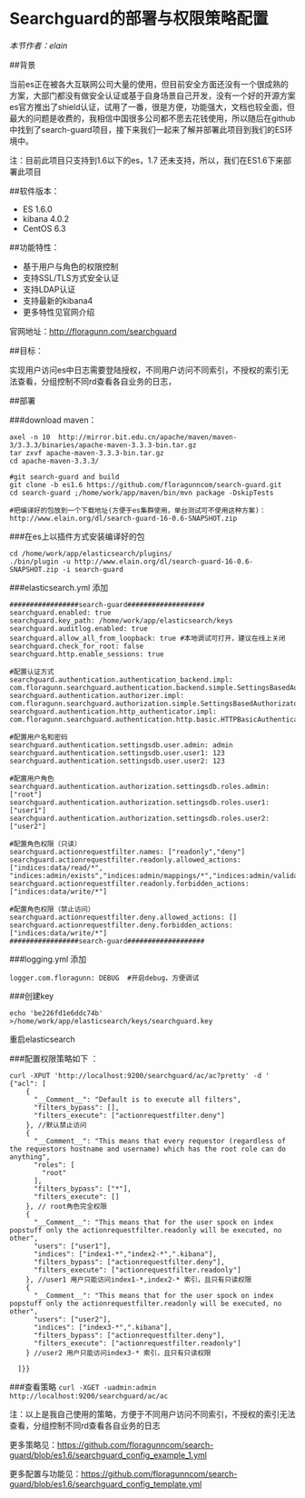 # Searchguard的部署与权限策略配置

*本节作者：elain*

##背景

当前es正在被各大互联网公司大量的使用，但目前安全方面还没有一个很成熟的方案，大部门都没有做安全认证或基于自身场景自己开发，没有一个好的开源方案
es官方推出了shield认证，试用了一番，很是方便，功能强大，文档也较全面，但最大的问题是收费的，我相信中国很多公司都不愿去花钱使用，所以随后在github
中找到了search-guard项目，接下来我们一起来了解并部署此项目到我们的ES环境中。

注：目前此项目只支持到1.6以下的es，1.7 还未支持，所以，我们在ES1.6下来部署此项目

##软件版本：

  * ES 1.6.0
  * kibana 4.0.2
  * CentOS 6.3

##功能特性：

  * 基于用户与角色的权限控制
  * 支持SSL/TLS方式安全认证
  * 支持LDAP认证
  * 支持最新的kibana4
  * 更多特性见官网介绍

官网地址：<http://floragunn.com/searchguard>

##目标：

实现用户访问es中日志需要登陆授权，不同用户访问不同索引，不授权的索引无法查看，分组控制不同rd查看各自业务的日志，


##部署


###download maven：
```
axel -n 10  http://mirror.bit.edu.cn/apache/maven/maven-3/3.3.3/binaries/apache-maven-3.3.3-bin.tar.gz
tar zxvf apache-maven-3.3.3-bin.tar.gz
cd apache-maven-3.3.3/

#git search-guard and build
git clone -b es1.6 https://github.com/floragunncom/search-guard.git
cd search-guard ;/home/work/app/maven/bin/mvn package -DskipTests

#把编译好的包放到一个下载地址(方便于es集群使用，单台测试可不使用这种方案)：
http://www.elain.org/dl/search-guard-16-0.6-SNAPSHOT.zip
```
###在es上以插件方式安装编译好的包
```
cd /home/work/app/elasticsearch/plugins/
./bin/plugin -u http://www.elain.org/dl/search-guard-16-0.6-SNAPSHOT.zip -i search-guard
```
###elasticsearch.yml 添加
```
#################search-guard###################
searchguard.enabled: true
searchguard.key_path: /home/work/app/elasticsearch/keys
searchguard.auditlog.enabled: true
searchguard.allow_all_from_loopback: true #本地调试可打开，建议在线上关闭
searchguard.check_for_root: false
searchguard.http.enable_sessions: true

#配置认证方式
searchguard.authentication.authentication_backend.impl: com.floragunn.searchguard.authentication.backend.simple.SettingsBasedAuthenticationBackend
searchguard.authentication.authorizer.impl: com.floragunn.searchguard.authorization.simple.SettingsBasedAuthorizator
searchguard.authentication.http_authenticator.impl: com.floragunn.searchguard.authentication.http.basic.HTTPBasicAuthenticator

#配置用户名和密码
searchguard.authentication.settingsdb.user.admin: admin
searchguard.authentication.settingsdb.user.user1: 123
searchguard.authentication.settingsdb.user.user2: 123

#配置用户角色
searchguard.authentication.authorization.settingsdb.roles.admin: ["root"]
searchguard.authentication.authorization.settingsdb.roles.user1: ["user1"]
searchguard.authentication.authorization.settingsdb.roles.user2: ["user2"]

#配置角色权限（只读）
searchguard.actionrequestfilter.names: ["readonly","deny"]
searchguard.actionrequestfilter.readonly.allowed_actions: ["indices:data/read/*", "indices:admin/exists","indices:admin/mappings/*","indices:admin/validate/query"]
searchguard.actionrequestfilter.readonly.forbidden_actions: ["indices:data/write/*"]

#配置角色权限（禁止访问）
searchguard.actionrequestfilter.deny.allowed_actions: []
searchguard.actionrequestfilter.deny.forbidden_actions: ["indices:data/write/*"]
#################search-guard###################
```

###logging.yml 添加
```
logger.com.floragunn: DEBUG  #开启debug，方便调试
```
###创建key
```
echo 'be226fd1e6ddc74b' >/home/work/app/elasticsearch/keys/searchguard.key
```
重启elasticsearch

###配置权限策略如下 ：
```
curl -XPUT 'http://localhost:9200/searchguard/ac/ac?pretty' -d '
{"acl": [
    {
      "__Comment__": "Default is to execute all filters",
      "filters_bypass": [],
      "filters_execute": ["actionrequestfilter.deny"]
    }, //默认禁止访问
    {
      "__Comment__": "This means that every requestor (regardless of the requestors hostname and username) which has the root role can do anything",
      "roles": [
        "root"
      ],
      "filters_bypass": ["*"],
      "filters_execute": []
    }, // root角色完全权限
    {
      "__Comment__": "This means that for the user spock on index popstuff only the actionrequestfilter.readonly will be executed, no other",
      "users": ["user1"],
      "indices": ["index1-*","index2-*",".kibana"],
      "filters_bypass": ["actionrequestfilter.deny"],
      "filters_execute": ["actionrequestfilter.readonly"]
    }, //user1 用户只能访问index1-*,index2-* 索引，且只有只读权限 
    {
      "__Comment__": "This means that for the user spock on index popstuff only the actionrequestfilter.readonly will be executed, no other",
      "users": ["user2"],
      "indices": ["index3-*",".kibana"],
      "filters_bypass": ["actionrequestfilter.deny"],
      "filters_execute": ["actionrequestfilter.readonly"]
    } //user2 用户只能访问index3-* 索引，且只有只读权限 

  ]}}
```
###查看策略
```curl -XGET -uadmin:admin http://localhost:9200/searchguard/ac/ac ```

注：以上是我自己使用的策略，方便于不同用户访问不同索引，不授权的索引无法查看，分组控制不同rd查看各自业务的日志  

更多策略见：<https://github.com/floragunncom/search-guard/blob/es1.6/searchguard_config_example_1.yml>

更多配置与功能见：<https://github.com/floragunncom/search-guard/blob/es1.6/searchguard_config_template.yml>
